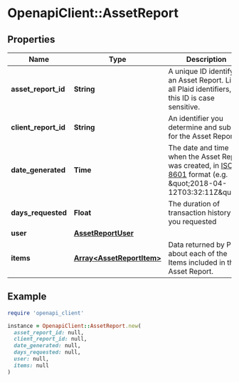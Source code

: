 # OpenapiClient::AssetReport

## Properties

| Name | Type | Description | Notes |
| ---- | ---- | ----------- | ----- |
| **asset_report_id** | **String** | A unique ID identifying an Asset Report. Like all Plaid identifiers, this ID is case sensitive. |  |
| **client_report_id** | **String** | An identifier you determine and submit for the Asset Report. |  |
| **date_generated** | **Time** | The date and time when the Asset Report was created, in [ISO 8601](https://wikipedia.org/wiki/ISO_8601) format (e.g. \&quot;2018-04-12T03:32:11Z\&quot;). |  |
| **days_requested** | **Float** | The duration of transaction history you requested |  |
| **user** | [**AssetReportUser**](AssetReportUser.md) |  |  |
| **items** | [**Array&lt;AssetReportItem&gt;**](AssetReportItem.md) | Data returned by Plaid about each of the Items included in the Asset Report. |  |

## Example

```ruby
require 'openapi_client'

instance = OpenapiClient::AssetReport.new(
  asset_report_id: null,
  client_report_id: null,
  date_generated: null,
  days_requested: null,
  user: null,
  items: null
)
```

